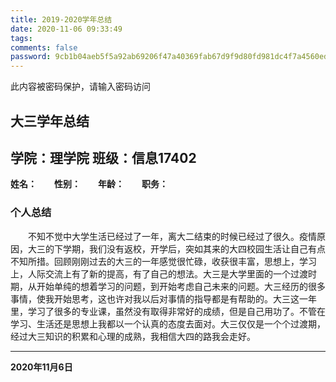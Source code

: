 ```yaml
---
title: 2019-2020学年总结
date: 2020-11-06 09:33:49
tags:
comments: false
password: 9cb1b04aeb5f5a92ab69206f47a40369fab67d9f9d80fd981dc4f7a4560edabe
---
```

此内容被密码保护，请输入密码访问
<!--more-->
## 大三学年总结
## 学院：理学院 班级：信息17402
**姓名：**&emsp;&emsp;**性别：**&emsp;&emsp;**年龄：**&emsp;&emsp;**职务：**
### 个人总结
&emsp;&emsp;不知不觉中大学生活已经过了一年，离大二结束的时候已经过了很久。疫情原因，大三的下学期，我们没有返校，开学后，突如其来的大四校园生活让自己有点不知所措。回顾刚刚过去的大三的一年感觉很忙碌，收获很丰富，思想上，学习上，人际交流上有了新的提高，有了自己的想法。大三是大学里面的一个过渡时期，从开始单纯的想着学习的问题，到开始考虑自己未来的问题。大三经历的很多事情，使我开始思考，这也许对我以后对事情的指导都是有帮助的。大三这一年里，学习了很多的专业课，虽然没有取得非常好的成绩，但是自己用功了。不管在学习、生活还是思想上我都以一个认真的态度去面对。大三仅仅是一个个过渡期，经过大三知识的积累和心理的成熟，我相信大四的路我会走好。
***
**2020年11月6日**